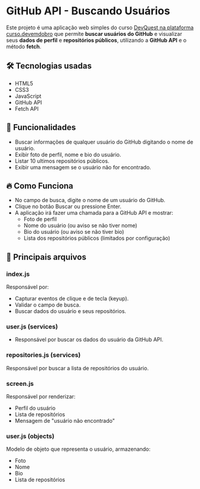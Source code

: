 # GitHub API - Buscando Usuários
Este projeto é uma aplicação web simples do curso [DevQuest na plataforma curso.devemdobro](https://cursos.devemdobro.com) que permite **buscar usuários do GitHub** e visualizar seus **dados de perfil** e **repositórios públicos**, utilizando a **GitHub API** e o método **fetch**.

## 🛠 Tecnologias usadas
- HTML5
- CSS3
- JavaScript
- GitHub API
- Fetch API

## 🎯 Funcionalidades
- Buscar informações de qualquer usuário do GitHub digitando o nome de usuário.
- Exibir foto de perfil, nome e bio do usuário.
- Listar 10 ultimos repositórios públicos.
- Exibir uma mensagem se o usuário não for encontrado.

## 🔥 Como Funciona
- No campo de busca, digite o nome de um usuário do GitHub.
- Clique no botão Buscar ou pressione Enter.
- A aplicação irá fazer uma chamada para a GitHub API e mostrar:
    - Foto de perfil
    - Nome do usuário (ou aviso se não tiver nome)
    - Bio do usuário (ou aviso se não tiver bio)
    - Lista dos repositórios públicos (limitados por configuração)

## 📜 Principais arquivos
### index.js
Responsável por:
- Capturar eventos de clique e de tecla (keyup).
- Validar o campo de busca.
- Buscar dados do usuário e seus repositórios.

### user.js (services)
- Responsável por buscar os dados do usuário da GitHub API.

### repositories.js (services)
Responsável por buscar a lista de repositórios do usuário.

### screen.js
Responsável por renderizar:
- Perfil do usuário
- Lista de repositórios
- Mensagem de "usuário não encontrado"

### user.js (objects)
Modelo de objeto que representa o usuário, armazenando:
- Foto
- Nome
- Bio
- Lista de repositórios